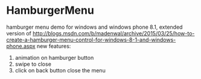 # HamburgerMenu
hamburger menu demo for windows and windows phone 8.1, extended version of http://blogs.msdn.com/b/madenwal/archive/2015/03/25/how-to-create-a-hamburger-menu-control-for-windows-8-1-and-windows-phone.aspx
new features:
1. animation on hamburger button
2. swipe to close
3. click on back button close the menu
